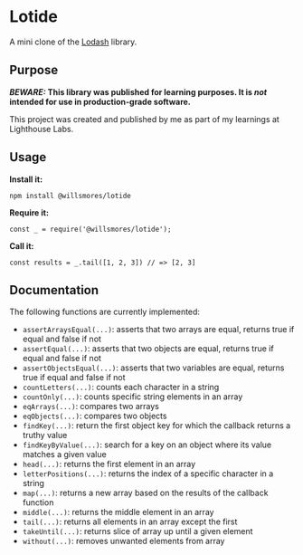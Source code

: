 # Lotide

A mini clone of the [Lodash](https://lodash.com) library.

## Purpose

**_BEWARE:_ This library was published for learning purposes. It is _not_ intended for use in production-grade software.**

This project was created and published by me as part of my learnings at Lighthouse Labs. 

## Usage

**Install it:**

`npm install @willsmores/lotide`

**Require it:**

`const _ = require('@willsmores/lotide');`

**Call it:**

`const results = _.tail([1, 2, 3]) // => [2, 3]`

## Documentation

The following functions are currently implemented:

* `assertArraysEqual(...)`: asserts that two arrays are equal, returns true if equal and false if not
* `assertEqual(...)`: asserts that two objects are equal, returns true if equal and false if not
* `assertObjectsEqual(...)`: asserts that two variables are equal, returns true if equal and false if not
* `countLetters(...)`: counts each character in a string
* `countOnly(...)`: counts specific string elements in an array
* `eqArrays(...)`: compares two arrays
* `eqObjects(...)`: compares two objects
* `findKey(...)`: return the first object key for which the callback returns a truthy value
* `findKeyByValue(...)`: search for a key on an object where its value matches a given value
* `head(...)`: returns the first element in an array
* `letterPositions(...)`: returns the index of a specific character in a string
* `map(...)`: returns a new array based on the results of the callback function
* `middle(...)`: returns the middle element in an array
* `tail(...)`: returns all elements in an array except the first
* `takeUntil(...)`: returns slice of array up until a given element
* `without(...)`: removes unwanted elements from array